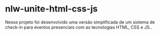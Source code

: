 # nlw-unite-html-css-js
Nesse projeto foi desenvolvido uma versão simplificada de um sistema de check-in para eventos presenciais com as tecnologias HTML, CSS e JS..
